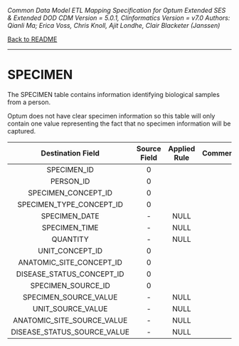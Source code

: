 *Common Data Model ETL Mapping Specification for Optum Extended SES & Extended DOD 
CDM Version = 5.0.1, Clinformatics Version = v7.0
Authors: Qianli Ma; Erica Voss, Chris Knoll, Ajit Londhe, Clair Blacketer (Janssen)*

[Back to README](readme.md)

---

# SPECIMEN

The SPECIMEN table contains information identifying biological samples
from a person.

Optum does not have clear specimen information so this table will only
contain one value representing the fact that no specimen information
will be captured.

<a name="table-mappings-specimen"></a>

**Destination Field**|**Source Field**|**Applied Rule**|**Comment**
:-----:|:-----:|:-----:|:-----:
SPECIMEN_ID|0| | 
PERSON_ID|0| | 
SPECIMEN_CONCEPT_ID|0| | 
SPECIMEN_TYPE_CONCEPT_ID|0| | 
SPECIMEN_DATE|-|NULL| 
SPECIMEN_TIME|-|NULL| 
QUANTITY|-|NULL| 
UNIT_CONCEPT_ID|0| | 
ANATOMIC_SITE_CONCEPT_ID|0| | 
DISEASE_STATUS_CONCEPT_ID|0| | 
SPECIMEN_SOURCE_ID|0| | 
SPECIMEN_SOURCE_VALUE|-|NULL| 
UNIT_SOURCE_VALUE|-|NULL| 
ANATOMIC_SITE_SOURCE_VALUE|-|NULL| 
DISEASE_STATUS_SOURCE_VALUE|-|NULL| 
